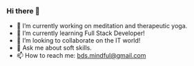 ### Hi there 👋

- 🔭 I’m currently working on meditation and therapeutic yoga.
- 🌱 I’m currently learning  Full Stack Developer!
- 👯 I’m looking to collaborate on the IT world!
- 💬 Ask me about soft skills.
- 📫 How to reach me: bds.mindful@gmail.com
